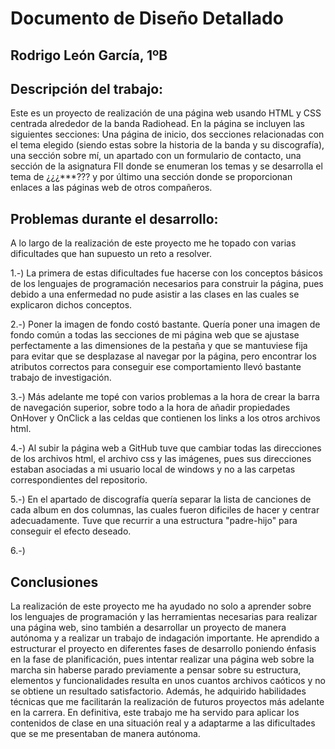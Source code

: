# Documento de Diseño Detallado
## Rodrigo León García, 1ºB

## Descripción del trabajo:
Este es un proyecto de realización de una página web usando HTML y CSS centrada alrededor de la banda Radiohead. En la página se incluyen las siguientes secciones: Una página de inicio, dos secciones relacionadas con el tema elegido (siendo estas sobre la historia de la banda y su discografía), una sección sobre mí, un apartado con un formulario de contacto, una sección de la asignatura FII donde se enumeran los temas y se desarrolla el tema de ¿¿¿***??? y por último una sección donde se proporcionan enlaces a las páginas web de otros compañeros.

## Problemas durante el desarrollo:
A lo largo de la realización de este proyecto me he topado con varias dificultades que han supuesto un reto a resolver. 

1.-) La primera de estas dificultades fue hacerse con los conceptos básicos de los lenguajes de programación necesarios para construir la página, pues debido a una enfermedad no pude asistir a las clases en las cuales se explicaron dichos conceptos.

2.-) Poner la imagen de fondo costó bastante. Quería poner una imagen de fondo común a todas las secciones de mi página web que se ajustase perfectamente a las dimensiones de la pestaña y que se mantuviese fija para evitar que se desplazase al navegar por la página, pero encontrar los atributos correctos para conseguir ese comportamiento llevó bastante trabajo de investigación.

3.-) Más adelante me topé con varios problemas a la hora de crear la barra de navegación superior, sobre todo a la hora de añadir propiedades OnHover y OnClick a las celdas que contienen los links a los otros archivos html.

4.-) Al subir la página web a GitHub tuve que cambiar todas las direcciones de los archivos html, el archivo css y las imágenes, pues sus direcciones estaban asociadas a mi usuario local de windows y no a las carpetas correspondientes del repositorio.

5.-) En el apartado de discografía quería separar la lista de canciones de cada album en dos columnas, las cuales fueron dificiles de hacer y centrar adecuadamente. Tuve que recurrir a una estructura "padre-hijo" para conseguir el efecto deseado.

6.-)

## Conclusiones
La realización de este proyecto me ha ayudado no solo a aprender sobre los lenguajes de programación y las herramientas necesarias para realizar una página web, sino también a desarrollar un proyecto de manera autónoma y a realizar un trabajo de indagación importante. He aprendido a estructurar el proyecto en diferentes fases de desarrollo poniendo énfasis en la fase de planificación, pues intentar realizar una página web sobre la marcha sin haberse parado previamente a pensar sobre su estructura, elementos y funcionalidades resulta en unos cuantos archivos caóticos y no se obtiene un resultado satisfactorio. Además, he adquirido habilidades técnicas que me facilitarán la realización de futuros proyectos más adelante en la carrera. En definitiva, este trabajo me ha servido para aplicar los contenidos de clase en una situación real y a adaptarme a las dificultades que se me presentaban de manera autónoma.
